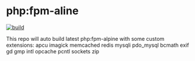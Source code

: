 # php:fpm-aline

[![build](https://github.com/whosneo/php/actions/workflows/build.yml/badge.svg)](https://github.com/whosneo/php/actions/workflows/build.yml)

This repo will auto build latest php:fpm-alpine with some custom extensions:
apcu imagick memcached redis mysqli pdo_mysql bcmath exif gd gmp intl opcache pcntl sockets zip
